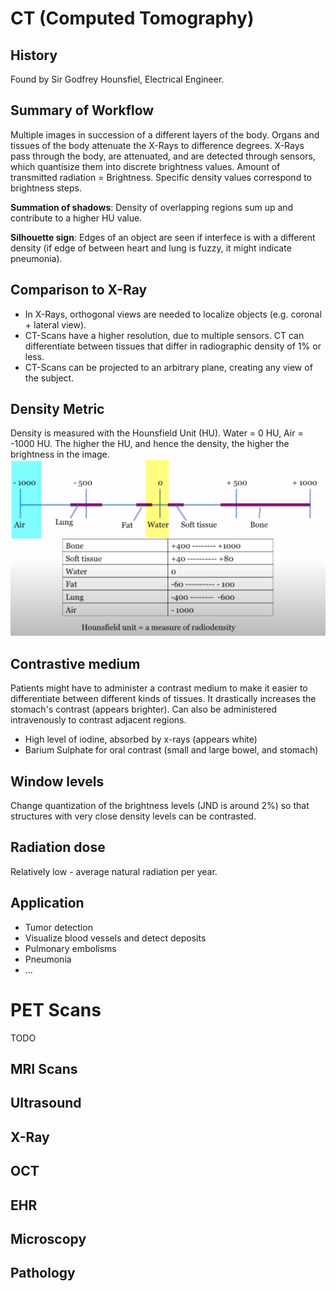 # CT (Computed Tomography)
## History
Found by Sir Godfrey Hounsfiel, Electrical Engineer. 

## Summary of Workflow
Multiple images in succession of a different layers of the body. Organs and tissues of the body attenuate the X-Rays to difference degrees. X-Rays pass through the body, are attenuated, and are detected through sensors, which quantisize them into discrete brightness values. Amount of transmitted radiation = Brightness. Specific density values correspond to brightness steps. 

**Summation of shadows**: Density of overlapping regions sum up and contribute to a higher HU value. 

**Silhouette sign**: Edges of an object are seen if interfece is with a different density (if edge of between heart and lung is fuzzy, it might indicate pneumonia).

## Comparison to X-Ray
-	In X-Rays, orthogonal views are needed to localize objects (e.g. coronal + lateral view). 
-	CT-Scans have a higher resolution, due to multiple sensors. CT can differentiate between tissues that differ in radiographic density of 1% or less.
-	CT-Scans can be projected to an arbitrary plane, creating any view of the subject.

## Density Metric
Density is measured with the Hounsfield Unit (HU). Water = 0 HU, Air = -1000 HU. The higher the HU, and hence the density, the higher the brightness in the image.
![](../images/HU.png)

## Contrastive medium
Patients might have to administer a contrast medium to make it easier to differentiate between different kinds of tissues. It drastically increases the stomach's contrast (appears brighter). Can also be administered intravenously to contrast adjacent regions.
-	High level of iodine, absorbed by x-rays (appears white)
-	Barium Sulphate for oral contrast (small and large bowel, and stomach)

## Window levels
Change quantization of the brightness levels (JND is around 2%) so that structures with very close density levels can be contrasted.

## Radiation dose
Relatively low - average natural radiation per year.

## Application
-	Tumor detection
-	Visualize blood vessels and detect deposits
-	Pulmonary embolisms
-	Pneumonia
-	...

# PET Scans
TODO

## MRI Scans
## Ultrasound
## X-Ray
## OCT
## EHR
## Microscopy
## Pathology







